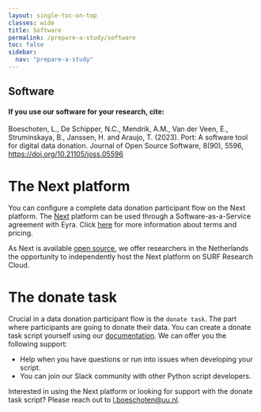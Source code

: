 ```yaml
---
layout: single-toc-on-top
classes: wide
title: Software
permalink: /prepare-a-study/software
toc: false
sidebar:
  nav: "prepare-a-study"
---
```

## Software

<div class="notice--info">
  <h4>If you use our software for your research, cite:</h4>
  <p> Boeschoten, L., De Schipper, N.C., Mendrik, A.M., Van der Veen, E., Struminskaya, B., Janssen, H. and Araujo, T. (2023). Port: A software tool for digital data donation. Journal of Open Source Software, 8(90), 5596, <a href="https://doi.org/10.21105/joss.05596">https://doi.org/10.21105/joss.05596</a></p>
</div>

# The Next platform
You can configure a complete data donation participant flow on the Next platform. The [Next](https://next.eyra.co/) platform can be used through a Software-as-a-Service agreement with Eyra. Click [here](https://www.eyra.co/projects/data-donation) for more information about terms and pricing. 

As Next is available [open source](https://github.com/eyra/mono), we offer researchers in the Netherlands the opportunity to independently host the Next platform on SURF Research Cloud. 

# The donate task
Crucial in a data donation participant flow is the `donate task`. The part where participants are going to donate their data.
You can create a donate task script yourself using our [documentation](https://d3i-infra.github.io/data-donation-task/). We can offer you the following support: 
-	Help when you have questions or run into issues when developing your script. 
-	You can join our Slack community with other Python script developers.

Interested in using the Next platform or looking for support with the donate task script? Please reach out to l.boeschoten@uu.nl.
